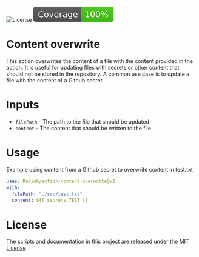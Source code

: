 ![License](https://img.shields.io/github/license/Radioh/action-content-overwrite) ![Code coverage](/badges/coverage.svg)

# Content overwrite

This action overwrites the content of a file with the content provided in the action.
It is useful for updating files with secrets or other content that should not be stored in the repository.
A common use case is to update a file with the content of a Github secret.

# Inputs

- `filePath` - The path to the file that should be updated
- `content` - The content that should be written to the file

# Usage

Example using content from a Github secret to overwrite content in test.txt

```yaml
uses: Radioh/action-content-overwrite@v2
with:
  filePath: "./src/test.txt"
  content: ${{ secrets.TEST }}
```

# License

The scripts and documentation in this project are released under the [MIT License](LICENSE)
